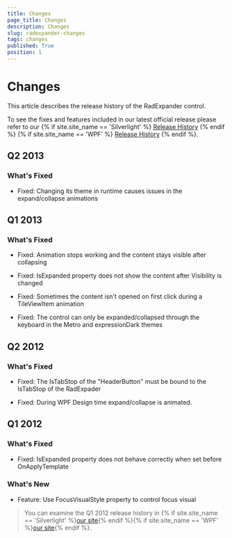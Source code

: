 ```yaml
---
title: Changes
page_title: Changes
description: Changes
slug: radexpander-changes
tags: changes
published: True
position: 1
---
```


# Changes

This article describes the release history of the RadExpander control.

To see the fixes and features included in our latest official release please refer to our {% if site.site_name == 'Silverlight' %} [Release History](http://www.telerik.com/support/whats-new/silverlight/release-history) {% endif %} {% if site.site_name == 'WPF' %} [Release History](http://www.telerik.com/support/whats-new/wpf/release-history) {% endif %}.


## Q2 2013

### What's Fixed

* Fixed: Changing its theme in runtime causes issues in the expand/collapse animations

## Q1 2013

### What's Fixed

* Fixed: Animation stops working and the content stays visible after collapsing

* Fixed: IsExpanded property does not show the content after Visibility is changed

* Fixed: Sometimes the content isn't opened on first click during a TileViewItem animation

* Fixed: The control can only be expanded/collapsed through the keyboard in the Metro and expressionDark themes

## Q2 2012

### What's Fixed

* Fixed: The IsTabStop of the "HeaderButton" must be bound to the IsTabStop of the RadExpader 

* Fixed: During WPF Design time expand/collapse is animated. 

## Q1 2012

### What's Fixed

* Fixed: IsExpanded property does not behave correctly when set before OnApplyTemplate 

### What's New

* Feature: Use FocusVisualStyle property to control focus visual

>You can examine the Q1 2012 release history in {% if site.site_name == 'Silverlight' %}[our site](http://www.telerik.com/products/silverlight/whats-new/release_notes/q1-2012-version-2012-1-215-271395503.aspx){% endif %}{% if site.site_name == 'WPF' %}[our site](http://www.telerik.com/products/wpf/whats-new/release-history/q1-2012-version-2012-1-215-1506305735.aspx){% endif %}.		  
